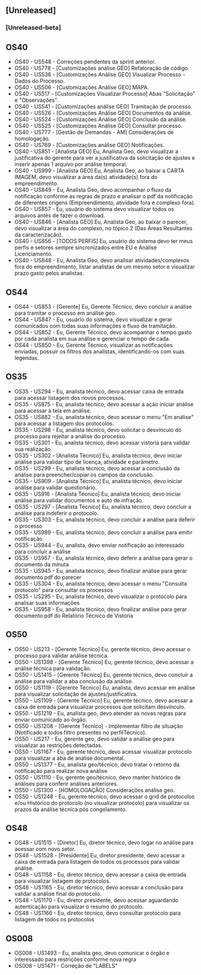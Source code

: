 ## [Unreleased]
### [Unreleased-beta]

## OS40

* OS40 - US548 - Correções pendentes da sprint anterior.
* OS40 - US778 - [Customizações análise GEO] Refatoração de código.
* OS40 - US536 - [Customizações Análise GEO] Visualizar Processo - Dados do Processo.
* OS40 - US506 - [Customizações Análise GEO] MAPA.
* OS40 - US517 - [Customizações Visualizar Processo] Abas "Solicitação" e "Observações".
* OS40 - US541 - [Customizações análise GEO] Tramitação de processo.
* OS40 - US526 - [Customizações Análise GEO] Documentos da análise.
* OS40 - US524 - [Customizações Análise GEO] Conclusão da análise.
* OS40 - US525 - [Customizações Análise GEO] Consultar processo.
* OS40 - US777 - [Gestão de Demandas - AM] Considerações de homologação.
* OS40 - US769 - [Customizações análise GEO] Notificações.
* OS40 - US851 - [Analista GEO] Eu, Analista Geo, devo visualizar a justificativa do gerente para ver a justificativa da solicitação de ajustes e inserir apenas 1 arquivo por análise temporal.
* OS40 - US999 - [Analista GEO] Eu, Analista Geo, ao baixar a CARTA IMAGEM, devo visualizar a área da(s) atividade(s) fora do empreendimento.
* OS40 - US849 - Eu, Analista Geo, devo acompanhar o fluxo da notificação conforme as regras de prazo e analisar o pdf da notificação de diferentes origens (Empreendimento, atividade fora e complexo fora).
* OS40 - US857 - Eu, usuário do sistema devo visualizar todos os arquivos antes de fazer o download.
* OS40 - US846 - [Analista GEO] Eu, Analista Geo, ao baixar o parecer, devo visualizar a área do complexo, no tópico 2 (Das Áreas Resultantes da caracterização).
* OS40 - US856 - [TODOS PERFIS] Eu, usuário do sistema devo ter meus perfis e setores sempre sincronizados entre EU e Análise Licenciamento.
* OS40 - US848 - Eu, Analista Geo, devo analisar atividades/complexos fora do empreendimento, listar analistas de um mesmo setor e visualizar prazo gasto pelos analistas.

## OS44

* OS44 - US853 - [Gerente] Eu, Gerente Técnico, devo concluir a análise para tramitar o processo em análise geo.
* OS44 - US847 - Eu, usuário do sistema, devo visualizar e gerar comunicados com todas suas informações e fluxo de tramitação.
* OS44 - US852 - Eu, Gerente Técnico, devo acompanhar o tempo gasto por cada analista em sua análise e gerenciar o tempo de cada.
* OS44 - US850 - Eu, Gerente Técnico, visualizar as notificações enviadas, possuir os filtros dos analistas, identificando-os com suas legendas.

## OS35

* OS35 - US294 - Eu, analista técnico, devo acessar caixa de entrada para acessar listagem dos novos processos.
* OS35 - US875 - Eu, analista técnico, devo acessar a ação iniciar análise para acessar a tela em análise.
* OS35 - US882 - Eu, analista técnico, devo acessar o menu "Em análise" para acessar a listagem dos protocolos.
* OS35 - US298 -  Eu, analista técnico, devo solicitar o desvínculo do processo para rejeitar a análise do processo.
* OS35 - US301 - Eu, analista técnico, devo acessar vistoria para validar sua realização.
* OS35 - US302 - [Analista Técnico] Eu, analista técnico, devo iniciar análise para validar tipo de licença, atividade e parâmetro.
* OS35 - US299 - Eu, analista técnico, devo acessar a conclusão da análise para preencher/copiar os campos da conclusão.
* OS35 - US909 - [Analista Técnico] Eu, analista técnico, devo iniciar análise para validar questionário.
* OS35 - US916 - [Analista Técnico] Eu, analista técnico, devo iniciar análise para validar documentos e auto de infração.
* OS35 - US297 - [Analista Técnico] Eu, analista técnico, devo concluir a análise para indeferir o protocolo.
* OS35 - US303 - Eu, analista técnico, devo concluir a análise para deferir o processo
* OS35 - US989 - Eu, analista técnico, devo concluir a análise para emitir notificação
* OS35 - US944 - Eu, analista, devo enviar notificação ao interessado para concluir a análise
* OS35 - US957 - Eu, analista técnico, devo deferir a análise para gerar o documento da minuta
* OS35 - US945 - Eu, analista técnico, devo finalizar análise para gerar documento pdf do parecer
* OS35 - US304 - Eu, analista técnico, devo acessar o menu "Consulta protocolo" para consultar os processos
* OS35 - US295 - Eu, analista técnico, devo visualizar o protocolo para analisar suas informações
* OS35 - US958 - Eu, analista técnico, devo finalizar análise para gerar documento pdf do Relatório Técnico de Vistoria

## OS50

* OS50 - US213 - [Gerente Técnico] Eu, gerente técnico, devo acessar o processo para validar análise técnica.
* OS50 - US1398 - [Gerente Técnico] Eu, gerente técnico, devo acessar a análise técnica para validação.
* OS50 - US1415 - [Gerente Técnico] Eu, gerente técnico, devo concluir a análise para validar a aba conclusão da análise.
* OS50 - US1119 - [Gerente Técnico] Eu, analista, devo acessar em análise para visualizar solicitação de ajustes/justificativa.
* OS50 - US1109 - [Gerente Técnico] Eu, gerente técnico, devo acessar a caixa de entrada para visualizar processos que solicitam desvínculo.
* OS50 - US1219 - Eu, analista geo, devo atender as novas regras para enviar comunicado ao órgão.
* OS50 - US1208 - [Gerente Técnico] - Implementar filtro de situação (Notificado e todos filtro presentes no perfilTécnico).
* OS50 - US217 - Eu, gerente geo, devo validar a análise geo para visualizar as restrições detectadas.
* OS50 - US1167 - Eu, gerente técnico, devo acessar visualizar protocolo para visualizar a aba de análise documental.
* OS50 - US1377 - Eu, analista geo/técnico, devo tratar o retorno da notificação para realizar nova análise
* OS50 - US1110 - Eu, gerente geo/técnico, devo manter histórico de análises para conferir análises anteriores.
* OS50 - US1300 - [HOMOLOGAÇÃO] Considerações análise geo.
* OS50 - US1248 - Eu, gerente técnico, devo acessar o grid de protocolos e/ou Histórico do protocolo (no visualizar protocolo) para visualizar os prazos da análise técnica pós congelamento.

## OS48

* OS48 - US1515 - [Diretor] Eu, diretor técnico, devo logar no análise para acessar com novo setor.
* OS48 - US1528 - [Presidente] Eu, diretor presidente, devo acessar a caixa de entrada para listagem de todos os processos para validar análise.
* OS48 - US1158 - Eu, diretor técnico, devo acessar a caixa de entrada para visualizar listagem de protocolos.
* OS48 - US1165 - Eu, diretor técnico, devo acessar a conclusão para validar a análise final do protocolo.
* OS48 - US1170 - Eu, diretor presidente, devo acessar aguardando autenticação para visualizar o resumo do protocolo.
* OS48 - US1166 - Eu, diretor técnico, devo consultar protocolo para listagem de todos os protocolos

## OS008

* OS008 - US1493 - Eu, analista geo, devo comunicar o órgão e interessado para restrições conforme nova regra
* OS008 - US1471 - Correção de "LABELS"
